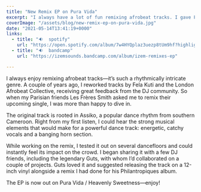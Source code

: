 ```yaml
---
title: "New Remix EP on Pura Vida"
excerpt: "I always have a lot of fun remixing afrobeat tracks. I gave Fela Kuti and London Afrobeat Collective a shot a couple of years ago and received very positive feedback..."
coverImage: "/assets/blog/new-remix-ep-on-pura-vida.jpg"
date: "2021-05-14T13:41:19+0000"
links:
  - title: "🔉  spotify"
    url: "https://open.spotify.com/album/7w4HYQplaz3uezp8tUm9hf?highlight=spotify:track:1gfWtL0rEJwEJwyfaInfgu"
  - title: "🔉  bandcamp"
    url: "https://izemsounds.bandcamp.com/album/izem-remixes-ep"

---
```


I always enjoy remixing afrobeat tracks—it’s such a rhythmically intricate genre. A couple of years ago, I reworked tracks by Fela Kuti and the London Afrobeat Collective, receiving great feedback from the DJ community. So when my Parisian friends Les Frères Smith asked me to remix their upcoming single, I was more than happy to dive in.

The original track is rooted in Assiko, a popular dance rhythm from southern Cameroon. Right from my first listen, I could hear the strong musical elements that would make for a powerful dance track: energetic, catchy vocals and a banging horn section.

While working on the remix, I tested it out on several dancefloors and could instantly feel its impact on the crowd. I began sharing it with a few DJ friends, including the legendary Guts, with whom I’d collaborated on a couple of projects. Guts loved it and suggested releasing the track on a 12-inch vinyl alongside a remix I had done for his Philantropiques album.

The EP is now out on Pura Vida / Heavenly Sweetness—enjoy!

